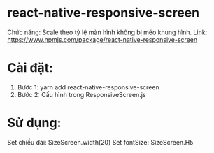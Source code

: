# react-native-responsive-screen
Chức năng: Scale theo tỷ lệ màn hình không bị méo khung hình.
Link: https://www.npmjs.com/package/react-native-responsive-screen
# Cài đặt: 
1. Bước 1: yarn add react-native-responsive-screen
2. Bước 2: Cấu hình trong ResponsiveScreen.js
# Sử dụng:
Set chiều dài: SizeScreen.width(20)
Set  fontSize: SizeScreen.H5